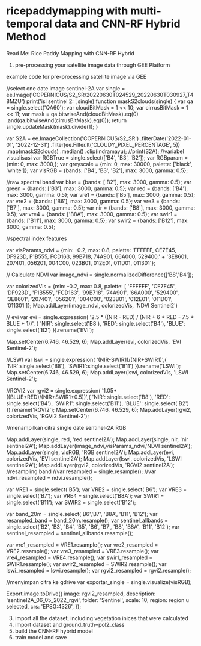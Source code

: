 # ricepaddymapping with multi-temporal data and CNN-RF Hybrid Method
Read Me:
Rice Paddy Mapping with CNN-RF Hybrid
1. pre-processing your satellite image data through GEE Platform

  example code for pre-processing satellite image via GEE
  
//select one date image sentinel-2A
var single = ee.Image('COPERNICUS/S2_SR/20220630T024529_20220630T030927_T48MZU')
print('isi sentinel 2: ',single)
function maskS2clouds(single) {
  var qa = single.select('QA60');
  var cloudBitMask = 1 << 10;
  var cirrusBitMask = 1 << 11;
  var mask = qa.bitwiseAnd(cloudBitMask).eq(0)
      .and(qa.bitwiseAnd(cirrusBitMask).eq(0));
  return single.updateMask(mask).divide(1);
}  

var S2A = ee.ImageCollection('COPERNICUS/S2_SR')
                   .filterDate('2022-01-01', '2022-12-31')
                .filter(ee.Filter.lt('CLOUDY_PIXEL_PERCENTAGE', 5))
                .map(maskS2clouds)
                .median()
                .clip(indramayu);
//print(S2A);
//variabel visualisasi 
var RGBTrue = single.select(['B4', 'B3', 'B2']);
var RGBparam = {min: 0, max: 3000,};
var greyscale = {min: 0, max: 30000, palette: ['black', 'white']};
var visRGB = {bands: ['B4', 'B3', 'B2'], max: 3000, gamma: 0.5};

//raw spectral band
var blue = {bands: ['B2'], max: 3000, gamma: 0.5};
var green = {bands: ['B3'], max: 3000, gamma: 0.5};
var red = {bands: ['B4'], max: 3000, gamma: 0.5};
var vre1 = {bands: ['B5'], max: 3000, gamma: 0.5};
var vre2 = {bands: ['B6'], max: 3000, gamma: 0.5};
var vre3 = {bands: ['B7'], max: 3000, gamma: 0.5};
var nir = {bands: ['B8'], max: 3000, gamma: 0.5};
var vre4 = {bands: ['B8A'], max: 3000, gamma: 0.5};
var swir1 = {bands: ['B11'], max: 3000, gamma: 0.5};
var swir2 = {bands: ['B12'], max: 3000, gamma: 0.5};

//spectral index features

var visParams_ndvi = {min: -0.2, max: 0.8, palette: 'FFFFFF, CE7E45, DF923D, F1B555, FCD163, 99B718, 74A901, 66A000, 529400,' +
    '3E8601, 207401, 056201, 004C00, 023B01, 012E01, 011D01, 011301'};

// Calculate NDVI
var image_ndvi = single.normalizedDifference(['B8','B4']);


var colorizedVis = {min: -0.2, max: 0.8, palette: [
    'FFFFFF', 'CE7E45', 'DF923D', 'F1B555', 'FCD163', '99B718', '74A901',
    '66A000', '529400', '3E8601', '207401', '056201', '004C00', '023B01',
  '012E01', '011D01', '011301']};
Map.addLayer(image_ndvi, colorizedVis, 'NDVI Sentinel2')

// evi
var evi = single.expression(
    '2.5 * ((NIR - RED) / (NIR + 6 * RED - 7.5 * BLUE + 1))', {
      'NIR': single.select('B8'),
      'RED': single.select('B4'),
      'BLUE': single.select('B2')
}).rename('EVI');

Map.setCenter(6.746, 46.529, 6);
Map.addLayer(evi, colorizedVis, 'EVI Sentinel-2');

//LSWI
var lswi = single.expression(
  '(NIR-SWIR1)/(NIR+SWIR1)',{
  'NIR':single.select('B8'),
  'SWIR1':single.select('B11')
  }).rename('LSWI');
Map.setCenter(6.746, 46.529, 6);
Map.addLayer(lswi, colorizedVis, 'LSWI Sentinel-2');

//RGVI2
var rgvi2 = single.expression(
  '1.05*((BLUE+RED)/(NIR+SWIR1+0.5))',{
    'NIR': single.select('B8'),
    'RED': single.select('B4'),
    'SWIR1': single.select('B11'),
    'BLUE': single.select('B2')
  }).rename('RGVI2');
Map.setCenter(6.746, 46.529, 6);
Map.addLayer(rgvi2, colorizedVis, 'RGVI2 Sentinel-2');

//menampilkan citra single date sentinel-2A RGB

Map.addLayer(single, red, 'red sentinel2A');
Map.addLayer(single, nir, 'nir sentinel2A');
Map.addLayer(image_ndvi,visParams_ndvi,'NDVI sentinel2A');
Map.addLayer(single, visRGB, 'RGB sentinel2A');
Map.addLayer(evi, colorizedVis, 'EVI sentinel2A');
Map.addLayer(lswi, colorizedVis, 'LSWI sentinel2A');
Map.addLayer(rgvi2, colorizedVis, 'RGVI2 sentinel2A');
//resampling band
//var resampled = single.resample();
//var ndvi_resampled = ndvi.resample();

var VRE1 = single.select('B5');
var VRE2 = single.select('B6');
var VRE3 = single.select('B7');
var VRE4 = single.select('B8A');
var SWIR1 = single.select('B11');
var SWIR2 = single.select('B12');

var band_20m = single.select('B6','B7', 'B8A', 'B11', 'B12');
var resampled_band = band_20m.resample();
var sentinel_allbands = single.select('B2', 'B3', 'B4', 'B5', 'B6', 'B7', 'B8', 'B8A', 'B11', 'B12');
var sentinel_resampled = sentinel_allbands.resample();

var vre1_resampled = VRE1.resample();
var vre2_resampled = VRE2.resample();
var vre3_resampled = VRE3.resample();
var vre4_resampled = VRE4.resample();
var swir1_resampled = SWIR1.resample();
var swir2_resampled = SWIR2.resample();
var lswi_resampled = lswi.resample();
var rgvi2_resampled = rgvi2.resample();


//menyimpan citra ke gdrive
var exportar_single = single.visualize(visRGB);

Export.image.toDrive({
image: rgvi2_resampled,
description: 'sentinel2A_06_05_2022_rgvi',
folder: 'Sentinel',
scale: 10,
region: region u selected,
crs: 'EPSG:4326',
});

3. import all the dataset, including vegetation inices that were calculated
4. import dataset and ground_truth=pol2_class
5. build the CNN-RF hybrid model
6. train model and save
